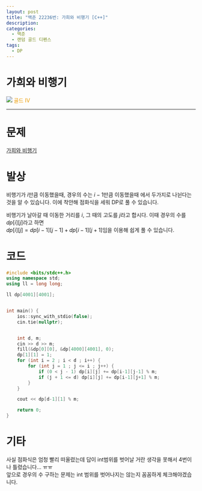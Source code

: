 ```yaml
---
layout: post
title: "백준 22236번: 가희와 비행기 [C++]"
description:
categories:
  - 백준
  - 랜덤 골드 디펜스
tags:
  - DP
---
```


# 가희와 비행기
<div class="difficulty">
  <img class="solvedac-tier" src="https://d2gd6pc034wcta.cloudfront.net/tier/12.svg">
  <span style="color: rgb(236, 154, 0);">골드 IV</span>
</div>

---

# 문제

[가희와 비행기](https://www.acmicpc.net/problem/22236)

# 발상

비행기가 $i$만큼 이동했을때, 경우의 수는 $i-1$만큼 이동했을때 에서 두가지로 나뉜다는 것을 알 수 있습니다. 이에 착안해 점화식을 세워 DP로 풀 수 있습니다.

비행기가 날아갈 때 이동한 거리를 $i$, 그 때의 고도를 $j$라고 합시다. 이때 경우의 수를 $dp[i][j]$라고 하면  
$dp[i][j] = dp[i-1][j-1] + dp[i-1][j+1]$임을 이용해 쉽게 풀 수 있습니다.

# 코드

```cpp
#include <bits/stdc++.h>
using namespace std;
using ll = long long;

ll dp[4001][4001];


int main() {
    ios::sync_with_stdio(false);
    cin.tie(nullptr);


    int d, m;
    cin >> d >> m;
    fill(&dp[0][0], &dp[4000][4001], 0);
    dp[1][1] = 1;
    for (int i = 2 ; i < d ; i++) {
        for (int j = 1 ; j <= i ; j++) {
            if (0 < j - 1) dp[i][j] += dp[i-1][j-1] % m;
            if (j + 1 <= d) dp[i][j] += dp[i-1][j+1] % m;
        }
    }

    cout << dp[d-1][1] % m;

    return 0;
}
```

# 기타

사실 점화식은 엄청 빨리 떠올렸는데 답이 int범위를 벗어날 거란 생각을 못해서 4번이나 틀렸습니다... ㅠㅠ  
앞으로 경우의 수 구하는 문제는 int 범위를 벗어나지는 않는지 꼼꼼하게 체크해야겠습니다.

